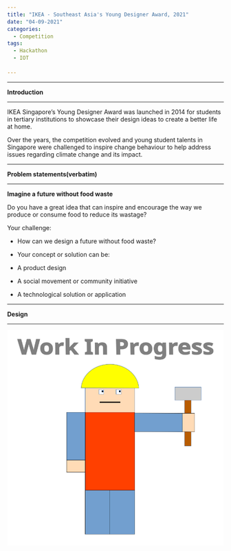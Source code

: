 ```yaml
---
title: "IKEA - Southeast Asia's Young Designer Award, 2021"
date: "04-09-2021"
categories:
  - Competition
tags:
  - Hackathon
  - IOT

---
```


***

<strong>Introduction</strong>

***
IKEA Singapore’s Young Designer Award was launched in 2014 for students in tertiary institutions to showcase their design ideas to create a better life at home.

Over the years, the competition evolved and young student talents in Singapore were challenged to inspire change behaviour to help address issues regarding climate change and its impact.
***

<strong>Problem statements(verbatim)</strong>

***
<strong>Imagine a future without food waste</strong>

Do you have a great idea that can inspire and encourage the way we produce or consume food to reduce its wastage?

Your challenge:

- How can we design a future without food waste?

- Your concept or solution can be:

- A product design

- A social movement or community initiative

- A technological solution or application
***

<strong>Design</strong>

***

![WIP](/assets/images/common/WIP.png)